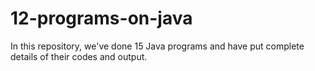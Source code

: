 # 12-programs-on-java
In this repository, we've done 15 Java programs and have put complete details of their codes and output.
